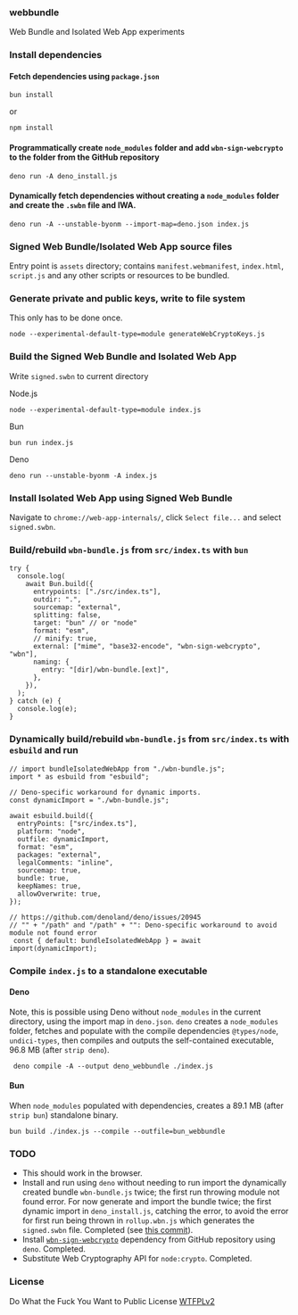 ### webbundle
Web Bundle and Isolated Web App experiments

### Install dependencies

#### Fetch dependencies using `package.json`

```
bun install
```

or 

```
npm install
```

#### Programmatically create `node_modules` folder and add `wbn-sign-webcrypto` to the folder from the GitHub repository

```
deno run -A deno_install.js
```

#### Dynamically fetch dependencies without creating a `node_modules` folder and create the `.swbn` file and IWA.

```
deno run -A --unstable-byonm --import-map=deno.json index.js
```

### Signed Web Bundle/Isolated Web App source files

Entry point is `assets` directory; contains `manifest.webmanifest`, `index.html`, `script.js` and any other scripts or resources to be bundled. 

### Generate private and public keys, write to file system 

This only has to be done once.

```
node --experimental-default-type=module generateWebCryptoKeys.js
```

### Build the Signed Web Bundle and Isolated Web App

Write `signed.swbn` to current directory

Node.js 
```
node --experimental-default-type=module index.js
```

Bun
```
bun run index.js
```

Deno
```
deno run --unstable-byonm -A index.js
```

### Install Isolated Web App using Signed Web Bundle

Navigate to `chrome://web-app-internals/`, click `Select file...` and select `signed.swbn`.

### Build/rebuild `wbn-bundle.js` from `src/index.ts` with `bun`

```
try {
  console.log(
    await Bun.build({
      entrypoints: ["./src/index.ts"],
      outdir: ".",
      sourcemap: "external",
      splitting: false,
      target: "bun" // or "node"
      format: "esm",
      // minify: true,
      external: ["mime", "base32-encode", "wbn-sign-webcrypto", "wbn"],
      naming: {
        entry: "[dir]/wbn-bundle.[ext]",
      },
    }),
  );
} catch (e) {
  console.log(e);
}
```

### Dynamically build/rebuild `wbn-bundle.js` from `src/index.ts` with `esbuild` and run

```
// import bundleIsolatedWebApp from "./wbn-bundle.js";
import * as esbuild from "esbuild";

// Deno-specific workaround for dynamic imports. 
const dynamicImport = "./wbn-bundle.js";

await esbuild.build({
  entryPoints: ["src/index.ts"],
  platform: "node",
  outfile: dynamicImport,
  format: "esm",
  packages: "external",
  legalComments: "inline",
  sourcemap: true,
  bundle: true,
  keepNames: true,
  allowOverwrite: true,
});

// https://github.com/denoland/deno/issues/20945
// "" + "/path" and "/path" + "": Deno-specific workaround to avoid module not found error
 const { default: bundleIsolatedWebApp } = await import(dynamicImport);
```

### Compile `index.js` to a standalone executable

#### Deno 
Note, this is possible using Deno without `node_modules` in the current directory, using the import map in `deno.json`. `deno` creates a `node_modules` folder, fetches and populate with the compile dependencies `@types/node`, `undici-types`, then compiles and outputs the self-contained executable, 96.8 MB (after `strip deno`).

```
 deno compile -A --output deno_webbundle ./index.js

```
#### Bun

When `node_modules` populated with dependencies, creates a 89.1 MB (after `strip bun`) standalone binary.

```
bun build ./index.js --compile --outfile=bun_webbundle

```


### TODO

- This should work in the browser.
- Install and run using `deno` without needing to run import the dynamically created bundle `wbn-bundle.js` twice; the first run throwing module not found error. For now generate and import the bundle twice; the first dynamic import in `deno_install.js`, catching the error, to avoid the error for first run being thrown in `rollup.wbn.js` which generates the `signed.swbn` file. Completed (see [this commit](https://github.com/guest271314/webbundle/commit/1623ecb09d12464234f2b17d888e66f652acdb07)).
- Install [`wbn-sign-webcrypto`](https://github.com/guest271314/wbn-sign-webcrypto) dependency from GitHub repository using `deno`. Completed.
- Substitute Web Cryptography API for `node:crypto`. Completed.


### License
Do What the Fuck You Want to Public License [WTFPLv2](http://www.wtfpl.net/about/)

